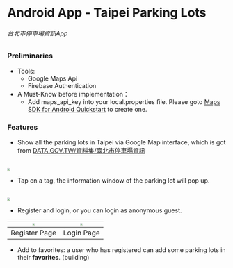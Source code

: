 # Android App - Taipei Parking Lots

###### 台北市停車場資訊App

### Preliminaries

- Tools:
    - Google Maps Api
    - Firebase Authentication
- A Must-Know before implementation：
    - Add maps_api_key into your local.properties file. Please goto [Maps SDK for Android Quickstart](https://developers.google.com/maps/documentation/android-sdk/start) to create one.


### Features

- Show all the parking lots in Taipei via Google Map interface, which is got from [DATA.GOV.TW/資料集/臺北市停車場資訊](https://data.gov.tw/dataset/128435)
<br/>  
<img src="https://i.imgur.com/xg79ONQ.png" style= "zoom:40%;"/>


- Tap on a tag, the information window of the parking lot will pop up.
<br/>  
  <img src="https://i.imgur.com/q5gTOL4.png" style= "zoom:40%;"/>


- Register and login, or you can login as anonymous guest.


| <img src="https://i.imgur.com/oI7q8LX.png" style= "zoom:30%;"/>| <img src="https://i.imgur.com/PSvOZJm.png" style= "zoom:30%;"/> | 
| -------- | -------- | 
| Register Page    | Login Page    | 

- Add to favorites: a user who has registered can add some parking lots in their **favorites**.
  (building)